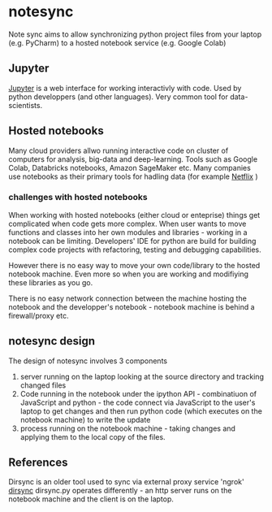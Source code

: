 # notesync
Note sync aims to allow synchronizing python project files from your laptop (e.g. PyCharm) to a hosted notebook service (e.g. Google Colab)

## Jupyter
[Jupyter](https://jupyter.org/) is a web interface for working interactivly with code. Used by python developpers (and other languages). Very common tool for data-scientists.

## Hosted notebooks
Many cloud providers allwo running interactive code on cluster of computers for analysis, big-data and deep-learning.
Tools such as Google Colab, Databricks notebooks, Amazon SageMaker etc. Many companies use notebooks as their primary tools for hadling data (for example [Netflix](https://www.dataengineeringpodcast.com/using-notebooks-as-the-unifying-layer-for-data-roles-at-netflix-with-matthew-seal-episode-54/) )
### challenges with hosted notebooks
When working with hosted notebooks (either cloud or enteprise) things get complicated when code gets more complex.
When user wants to move functions and classes into her own modules and libraries - working in a notebook can be limiting.
Developers' IDE for python are build for building complex code projects with refactoring, testing and debugging capabilities.

However there is no easy way to move your own code/library to the hosted notebook machine. Even more so when you are working and modifiying these libraries as you go.

There is no easy network connection between the machine hosting the notebook and the developper's notebook - notebook machine is behind a firewall/proxy etc.

## notesync design
The design of notesync involves 3 components
1. server running on the laptop looking at the source directory and tracking changed files
2. Code running in the notebook under the ipython API - combinatiuon of JavaScript and python - the code connect via JavaScript to the user's laptop to get changes and then run python code (which executes on the notebook machine) to write the update
3. process running on the notebook machine - taking changes and applying them to the local copy of the files.

## References
Dirsync is an older tool used to sync via external proxy service 'ngrok' [dirsync](https://github.com/tal-franji/miscutil/blob/master/dirsync2.py)
dirsync.py operates differently - an http server runs on the notebook machine and the client is on the laptop.



